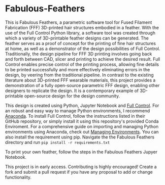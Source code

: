 # Fabulous-Feathers

This is Fabulous Feathers, a parametric software tool for Fused Filament Fabrication (FFF) 3D-printed hair structures embodied in a feather. With the use of the Full Control Python library, a software tool was created through which a variety of 3D-printable feather designs can be generated. The feather serves as a proof of concept for the printing of fine hair structures at home, as well as a demonstrator of the design possibilities of Full Control. 
Traditionally, the design pipeline for FFF 3D printing involves going back and forth between CAD, slicer and printing to achieve the desired result. Full Control enables precise control of the printing process, allowing fine details to be printed successfully and more effectively eliminating errors in the design, by veering from the traditional pipeline.
In contrast to the existing literature about 3D-printed FFF wearable materials, this project provides a demonstration of a fully open-source parametric FFF design, enabling other designers to replicate the design. It is a contemporary example of 3D-printable open-source design for the design community.

This design is created using Python, Jupyter Notebook and [Full Control](https://github.com/FullControlXYZ/fullcontrol). For an robust and easy way to manage Python environments, I recommend [Anaconda](https://www.anaconda.com/). To install Full Control, follow the instructions listed in their GitHub repository, or simply install it using this repository's provided Conda Enviroment. For a comprehensive guide on importing and managing Python environments using Anaconda, check out [Managing Environments](https://docs.anaconda.com/free/navigator/tutorials/manage-environments/). You can also install the requirement using pip. Navigate the the Fabulous Feathers directory and run `pip install -r requirements.txt`

To print your own feather, follow the steps in the Fabulous Feathers Jupyer Notebook.

This project is in early access. Contributing is highly encouraged! Create a fork and submit a pull request if you have any proposal to add or change functionality.
